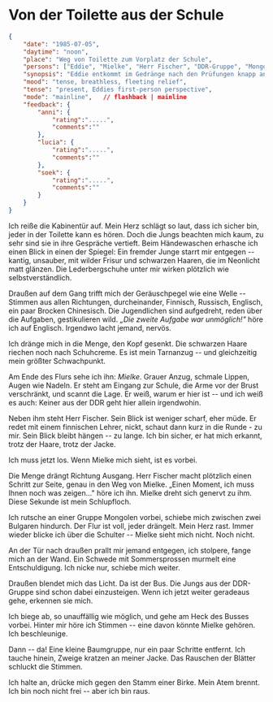 # Von der Toilette aus der Schule

```json
{
    "date": "1985-07-05",
    "daytime": "noon",
    "place": "Weg von Toilette zum Vorplatz der Schule",
    "persons": ["Eddie", "Mielke", "Herr Fischer", "DDR-Gruppe", "Mongolen", "Bulgaren", "Schwede"],
    "synopsis": "Eddie entkommt im Gedränge nach den Prüfungen knapp an Mielke vorbei und flieht ins Freie.",
    "mood": "tense, breathless, fleeting relief",
    "tense": "present, Eddies first-person perspective",
    "mode": "mainline",   // flashback | mainline
    "feedback": {
        "anni": {
            "rating":".....",
            "comments":""
        },
        "lucia": {
            "rating":".....",
            "comments":""
        },
        "soek": {
            "rating":".....",
            "comments":""
        }
    }
}
```

Ich reiße die Kabinentür auf. Mein Herz schlägt so laut, dass ich sicher bin,
jeder in der Toilette kann es hören. Doch die Jungs beachten mich kaum, zu sehr sind
sie in ihre Gespräche vertieft. Beim Händewaschen erhasche ich einen Blick in einen
der Spiegel: Ein fremder Junge starrt mir entgegen -- kantig, unsauber, mit wilder Frisur
und schwarzen Haaren, die im Neonlicht matt glänzen. Die Lederbergschuhe
unter mir wirken plötzlich wie selbstverständlich.

Draußen auf dem Gang trifft mich der Geräuschpegel wie eine Welle -- Stimmen aus allen
Richtungen, durcheinander, Finnisch, Russisch, Englisch, ein paar
Brocken Chinesisch. Die Jugendlichen sind aufgedreht, reden über die
Aufgaben, gestikulieren wild. *„Die zweite Aufgabe war unmöglich!"* höre ich auf
Englisch. Irgendwo lacht jemand, nervös.

Ich dränge mich in die Menge, den Kopf gesenkt. Die schwarzen Haare
riechen noch nach Schuhcreme. Es ist mein Tarnanzug -- und
gleichzeitig mein größter Schwachpunkt.

Am Ende des Flurs sehe ich ihn: *Mielke*. Grauer Anzug, schmale Lippen,
Augen wie Nadeln. Er steht am Eingang zur Schule, die Arme vor der Brust
verschränkt, und scannt die Lage. Er weiß, warum er hier ist -- und ich weiß es
auch: Keiner aus der DDR geht hier allein irgendwohin.

Neben ihm steht Herr Fischer. Sein Blick ist weniger scharf, eher müde.
Er redet mit einem finnischen Lehrer, nickt, schaut dann kurz in die Runde - zu mir.
Sein Blick bleibt hängen -- zu lange. Ich bin sicher, er hat mich
erkannt, trotz der Haare, trotz der Jacke.

Ich muss jetzt los. Wenn Mielke mich sieht, ist es vorbei.

Die Menge drängt Richtung Ausgang. Herr Fischer macht plötzlich einen
Schritt zur Seite, genau in den Weg von Mielke. „Einen Moment, ich muss
Ihnen noch was zeigen..." höre ich ihn. Mielke dreht sich genervt zu ihm.
Diese Sekunde ist mein Schlupfloch.

Ich rutsche an einer Gruppe Mongolen vorbei, schiebe mich zwischen zwei
Bulgaren hindurch. Der Flur ist voll, jeder drängelt. Mein Herz rast.
Immer wieder blicke ich über die Schulter -- Mielke sieht mich nicht.
Noch nicht.

An der Tür nach draußen prallt mir jemand entgegen, ich stolpere, fange
mich an der Wand. Ein Schwede mit Sommersprossen murmelt eine
Entschuldigung. Ich nicke nur, schiebe mich weiter.

Draußen blendet mich das Licht. Da ist der Bus. Die Jungs aus der
DDR-Gruppe sind schon dabei einzusteigen. Wenn ich jetzt weiter geradeaus
gehe, erkennen sie mich.

Ich biege ab, so unauffällig wie möglich, und gehe am Heck des Busses
vorbei. Hinter mir höre ich Stimmen -- eine davon könnte Mielke gehören.
Ich beschleunige.

Dann -- da! Eine kleine Baumgruppe, nur ein paar Schritte entfernt. Ich
tauche hinein, Zweige kratzen an meiner Jacke. Das Rauschen der Blätter
schluckt die Stimmen.

Ich halte an, drücke mich gegen den Stamm einer Birke. Mein Atem brennt.
Ich bin noch nicht frei -- aber ich bin raus.
